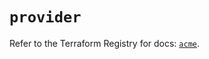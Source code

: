 # `provider`

Refer to the Terraform Registry for docs: [`acme`](https://registry.terraform.io/providers/vancluever/acme/2.26.0/docs).
